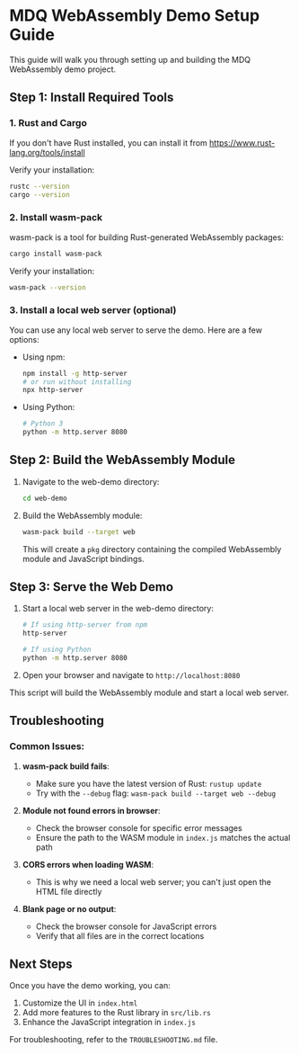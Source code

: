 # MDQ WebAssembly Demo Setup Guide

This guide will walk you through setting up and building the MDQ WebAssembly demo project.

## Step 1: Install Required Tools

### 1. Rust and Cargo

If you don't have Rust installed, you can install it from https://www.rust-lang.org/tools/install

Verify your installation:
```bash
rustc --version
cargo --version
```

### 2. Install wasm-pack

wasm-pack is a tool for building Rust-generated WebAssembly packages:

```bash
cargo install wasm-pack
```

Verify your installation:
```bash
wasm-pack --version
```

### 3. Install a local web server (optional)

You can use any local web server to serve the demo. Here are a few options:

- Using npm:
  ```bash
  npm install -g http-server
  # or run without installing
  npx http-server
  ```

- Using Python:
  ```bash
  # Python 3
  python -m http.server 8080
  ```

## Step 2: Build the WebAssembly Module

1. Navigate to the web-demo directory:
   ```bash
   cd web-demo
   ```

2. Build the WebAssembly module:
   ```bash
   wasm-pack build --target web
   ```

   This will create a `pkg` directory containing the compiled WebAssembly module and JavaScript bindings.

## Step 3: Serve the Web Demo

1. Start a local web server in the web-demo directory:
   ```bash
   # If using http-server from npm
   http-server
   
   # If using Python
   python -m http.server 8080
   ```

2. Open your browser and navigate to `http://localhost:8080`

This script will build the WebAssembly module and start a local web server.

## Troubleshooting

### Common Issues:

1. **wasm-pack build fails**:
   - Make sure you have the latest version of Rust: `rustup update`
   - Try with the `--debug` flag: `wasm-pack build --target web --debug`

2. **Module not found errors in browser**:
   - Check the browser console for specific error messages
   - Ensure the path to the WASM module in `index.js` matches the actual path

3. **CORS errors when loading WASM**:
   - This is why we need a local web server; you can't just open the HTML file directly

4. **Blank page or no output**:
   - Check the browser console for JavaScript errors
   - Verify that all files are in the correct locations

## Next Steps

Once you have the demo working, you can:

1. Customize the UI in `index.html`
2. Add more features to the Rust library in `src/lib.rs`
3. Enhance the JavaScript integration in `index.js`

For troubleshooting, refer to the `TROUBLESHOOTING.md` file.
